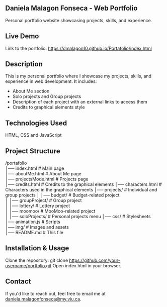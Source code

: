 ## Daniela Malagon Fonseca - Web Portfolio
Personal portfolio website showcasing projects, skills, and experience.

## Live Demo
Link to the portfolio: https://dmalagon10.github.io/Portafolio/index.html

## Description
This is my personal portfolio where I showcase my projects, skills, and experience in web development. It includes:
- About Me section
- Solo projects and Group projects
- Description of each project with an external links to access them
- Credits to graphical elements style

## Technologies Used
HTML, CSS and JavaScript

## Project Structure 
/portafolio  
│── index.html           # Main page  
│── aboutMe.html         # About Me page  
│── projectsMode.html    # Projects page  
│── credits.html         # Credits to the graphical elements
│── characters.html      # Characters used in the graphical elements
│── projects/        # Individual and group projects 
│   │── budget/       # Budget-related project  
│   │── groupProject/ # Group project  
│   │── lottery/      # Lottery project  
│   │── moomoo/       # MooMoo-related project  
│   │── soloProjects/ # Personal projects menu
│── css/             # Stylesheets  
│── animation.js     # Scripts  
│── img/             # Images and assets  
│── README.md        # This file  

## Installation & Usage
Clone the repository: git clone https://github.com/your-username/portfolio.git
Open index.html in your browser.

## Contact
If you'd like to reach out, feel free to email me at daniela.malagonfonseca@my.viu.ca.
